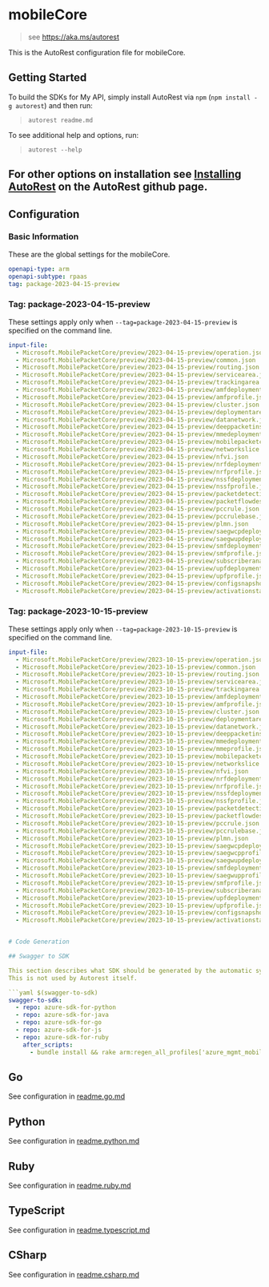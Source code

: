 # mobileCore

> see https://aka.ms/autorest

This is the AutoRest configuration file for mobileCore.

## Getting Started

To build the SDKs for My API, simply install AutoRest via `npm` (`npm install -g autorest`) and then run:

> `autorest readme.md`

To see additional help and options, run:

> `autorest --help`

For other options on installation see [Installing AutoRest](https://aka.ms/autorest/install) on the AutoRest github page.
---


## Configuration

### Basic Information

These are the global settings for the mobileCore.

```yaml
openapi-type: arm
openapi-subtype: rpaas
tag: package-2023-04-15-preview
```

### Tag: package-2023-04-15-preview

These settings apply only when `--tag=package-2023-04-15-preview` is specified on the command line.

```yaml $(tag) == 'package-2023-04-15-preview'
input-file:
  - Microsoft.MobilePacketCore/preview/2023-04-15-preview/operation.json 
  - Microsoft.MobilePacketCore/preview/2023-04-15-preview/common.json 
  - Microsoft.MobilePacketCore/preview/2023-04-15-preview/routing.json
  - Microsoft.MobilePacketCore/preview/2023-04-15-preview/servicearea.json
  - Microsoft.MobilePacketCore/preview/2023-04-15-preview/trackingarea.json
  - Microsoft.MobilePacketCore/preview/2023-04-15-preview/amfdeployment.json
  - Microsoft.MobilePacketCore/preview/2023-04-15-preview/amfprofile.json
  - Microsoft.MobilePacketCore/preview/2023-04-15-preview/cluster.json
  - Microsoft.MobilePacketCore/preview/2023-04-15-preview/deploymentarea.json
  - Microsoft.MobilePacketCore/preview/2023-04-15-preview/datanetwork.json
  - Microsoft.MobilePacketCore/preview/2023-04-15-preview/deeppacketinspection.json
  - Microsoft.MobilePacketCore/preview/2023-04-15-preview/mmedeployment.json
  - Microsoft.MobilePacketCore/preview/2023-04-15-preview/mobilepacketcore.json
  - Microsoft.MobilePacketCore/preview/2023-04-15-preview/networkslice.json
  - Microsoft.MobilePacketCore/preview/2023-04-15-preview/nfvi.json
  - Microsoft.MobilePacketCore/preview/2023-04-15-preview/nrfdeployment.json
  - Microsoft.MobilePacketCore/preview/2023-04-15-preview/nrfprofile.json
  - Microsoft.MobilePacketCore/preview/2023-04-15-preview/nssfdeployment.json
  - Microsoft.MobilePacketCore/preview/2023-04-15-preview/nssfprofile.json
  - Microsoft.MobilePacketCore/preview/2023-04-15-preview/packetdetectionrule.json
  - Microsoft.MobilePacketCore/preview/2023-04-15-preview/packetflowdescription.json
  - Microsoft.MobilePacketCore/preview/2023-04-15-preview/pccrule.json
  - Microsoft.MobilePacketCore/preview/2023-04-15-preview/pccrulebase.json
  - Microsoft.MobilePacketCore/preview/2023-04-15-preview/plmn.json
  - Microsoft.MobilePacketCore/preview/2023-04-15-preview/saegwcpdeployment.json
  - Microsoft.MobilePacketCore/preview/2023-04-15-preview/saegwupdeployment.json
  - Microsoft.MobilePacketCore/preview/2023-04-15-preview/smfdeployment.json
  - Microsoft.MobilePacketCore/preview/2023-04-15-preview/smfprofile.json
  - Microsoft.MobilePacketCore/preview/2023-04-15-preview/subscriberanalyzer.json
  - Microsoft.MobilePacketCore/preview/2023-04-15-preview/upfdeployment.json
  - Microsoft.MobilePacketCore/preview/2023-04-15-preview/upfprofile.json
  - Microsoft.MobilePacketCore/preview/2023-04-15-preview/configsnapshot.json
  - Microsoft.MobilePacketCore/preview/2023-04-15-preview/activationstatus.json
```

### Tag: package-2023-10-15-preview

These settings apply only when `--tag=package-2023-10-15-preview` is specified on the command line.

```yaml $(tag) == 'package-2023-10-15-preview'
input-file:
  - Microsoft.MobilePacketCore/preview/2023-10-15-preview/operation.json 
  - Microsoft.MobilePacketCore/preview/2023-10-15-preview/common.json 
  - Microsoft.MobilePacketCore/preview/2023-10-15-preview/routing.json
  - Microsoft.MobilePacketCore/preview/2023-10-15-preview/servicearea.json
  - Microsoft.MobilePacketCore/preview/2023-10-15-preview/trackingarea.json
  - Microsoft.MobilePacketCore/preview/2023-10-15-preview/amfdeployment.json
  - Microsoft.MobilePacketCore/preview/2023-10-15-preview/amfprofile.json
  - Microsoft.MobilePacketCore/preview/2023-10-15-preview/cluster.json
  - Microsoft.MobilePacketCore/preview/2023-10-15-preview/deploymentarea.json
  - Microsoft.MobilePacketCore/preview/2023-10-15-preview/datanetwork.json
  - Microsoft.MobilePacketCore/preview/2023-10-15-preview/deeppacketinspection.json
  - Microsoft.MobilePacketCore/preview/2023-10-15-preview/mmedeployment.json
  - Microsoft.MobilePacketCore/preview/2023-10-15-preview/mmeprofile.json
  - Microsoft.MobilePacketCore/preview/2023-10-15-preview/mobilepacketcore.json
  - Microsoft.MobilePacketCore/preview/2023-10-15-preview/networkslice.json
  - Microsoft.MobilePacketCore/preview/2023-10-15-preview/nfvi.json
  - Microsoft.MobilePacketCore/preview/2023-10-15-preview/nrfdeployment.json
  - Microsoft.MobilePacketCore/preview/2023-10-15-preview/nrfprofile.json
  - Microsoft.MobilePacketCore/preview/2023-10-15-preview/nssfdeployment.json
  - Microsoft.MobilePacketCore/preview/2023-10-15-preview/nssfprofile.json
  - Microsoft.MobilePacketCore/preview/2023-10-15-preview/packetdetectionrule.json
  - Microsoft.MobilePacketCore/preview/2023-10-15-preview/packetflowdescription.json
  - Microsoft.MobilePacketCore/preview/2023-10-15-preview/pccrule.json
  - Microsoft.MobilePacketCore/preview/2023-10-15-preview/pccrulebase.json
  - Microsoft.MobilePacketCore/preview/2023-10-15-preview/plmn.json
  - Microsoft.MobilePacketCore/preview/2023-10-15-preview/saegwcpdeployment.json
  - Microsoft.MobilePacketCore/preview/2023-10-15-preview/saegwcpprofile.json
  - Microsoft.MobilePacketCore/preview/2023-10-15-preview/saegwupdeployment.json
  - Microsoft.MobilePacketCore/preview/2023-10-15-preview/smfdeployment.json
  - Microsoft.MobilePacketCore/preview/2023-10-15-preview/saegwupprofile.json
  - Microsoft.MobilePacketCore/preview/2023-10-15-preview/smfprofile.json
  - Microsoft.MobilePacketCore/preview/2023-10-15-preview/subscriberanalyzer.json
  - Microsoft.MobilePacketCore/preview/2023-10-15-preview/upfdeployment.json
  - Microsoft.MobilePacketCore/preview/2023-10-15-preview/upfprofile.json
  - Microsoft.MobilePacketCore/preview/2023-10-15-preview/configsnapshot.json
  - Microsoft.MobilePacketCore/preview/2023-10-15-preview/activationstatus.json


# Code Generation

## Swagger to SDK

This section describes what SDK should be generated by the automatic system.
This is not used by Autorest itself.

```yaml $(swagger-to-sdk)
swagger-to-sdk:
  - repo: azure-sdk-for-python
  - repo: azure-sdk-for-java
  - repo: azure-sdk-for-go
  - repo: azure-sdk-for-js
  - repo: azure-sdk-for-ruby
    after_scripts:
      - bundle install && rake arm:regen_all_profiles['azure_mgmt_mobileCore']
```

## Go

See configuration in [readme.go.md](./readme.go.md)

## Python

See configuration in [readme.python.md](./readme.python.md)

## Ruby

See configuration in [readme.ruby.md](./readme.ruby.md)

## TypeScript

See configuration in [readme.typescript.md](./readme.typescript.md)

## CSharp

See configuration in [readme.csharp.md](./readme.csharp.md)
